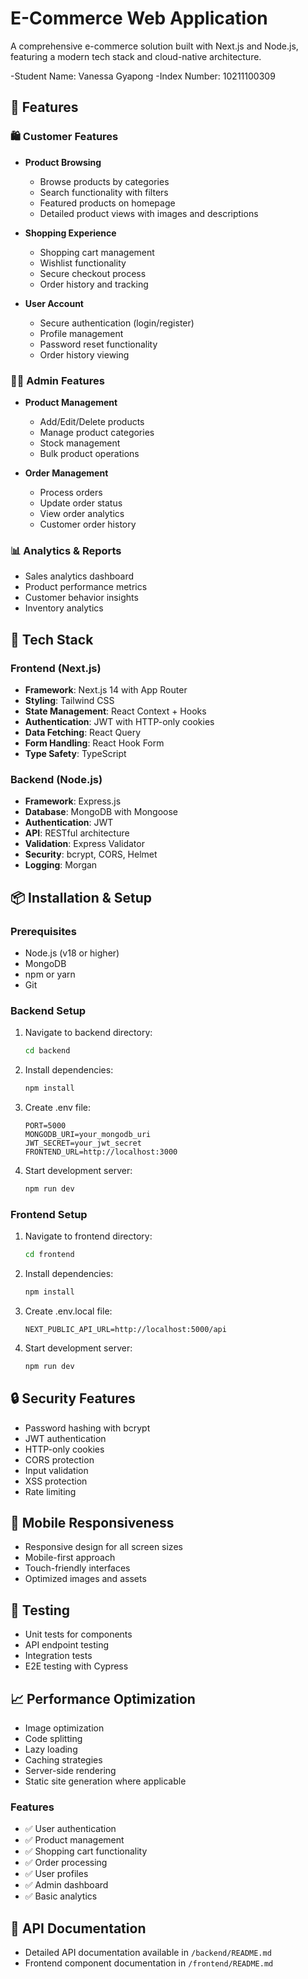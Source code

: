 # E-Commerce Web Application

A comprehensive e-commerce solution built with Next.js and Node.js, featuring a modern tech stack and cloud-native architecture.

-Student Name: Vanessa Gyapong
-Index Number: 10211100309

## 🌟 Features

### 🛍️ Customer Features

- **Product Browsing**

  - Browse products by categories
  - Search functionality with filters
  - Featured products on homepage
  - Detailed product views with images and descriptions

- **Shopping Experience**

  - Shopping cart management
  - Wishlist functionality
  - Secure checkout process
  - Order history and tracking

- **User Account**
  - Secure authentication (login/register)
  - Profile management
  - Password reset functionality
  - Order history viewing

### 👨‍💼 Admin Features

- **Product Management**

  - Add/Edit/Delete products
  - Manage product categories
  - Stock management
  - Bulk product operations

- **Order Management**
  - Process orders
  - Update order status
  - View order analytics
  - Customer order history

### 📊 Analytics & Reports

- Sales analytics dashboard
- Product performance metrics
- Customer behavior insights
- Inventory analytics

## 🚀 Tech Stack

### Frontend (Next.js)

- **Framework**: Next.js 14 with App Router
- **Styling**: Tailwind CSS
- **State Management**: React Context + Hooks
- **Authentication**: JWT with HTTP-only cookies
- **Data Fetching**: React Query
- **Form Handling**: React Hook Form
- **Type Safety**: TypeScript

### Backend (Node.js)

- **Framework**: Express.js
- **Database**: MongoDB with Mongoose
- **Authentication**: JWT
- **API**: RESTful architecture
- **Validation**: Express Validator
- **Security**: bcrypt, CORS, Helmet
- **Logging**: Morgan

## 📦 Installation & Setup

### Prerequisites

- Node.js (v18 or higher)
- MongoDB
- npm or yarn
- Git

### Backend Setup

1. Navigate to backend directory:

   ```bash
   cd backend
   ```

2. Install dependencies:

   ```bash
   npm install
   ```

3. Create .env file:

   ```env
   PORT=5000
   MONGODB_URI=your_mongodb_uri
   JWT_SECRET=your_jwt_secret
   FRONTEND_URL=http://localhost:3000
   ```

4. Start development server:
   ```bash
   npm run dev
   ```

### Frontend Setup

1. Navigate to frontend directory:

   ```bash
   cd frontend
   ```

2. Install dependencies:

   ```bash
   npm install
   ```

3. Create .env.local file:

   ```env
   NEXT_PUBLIC_API_URL=http://localhost:5000/api
   ```

4. Start development server:
   ```bash
   npm run dev
   ```

## 🔒 Security Features

- Password hashing with bcrypt
- JWT authentication
- HTTP-only cookies
- CORS protection
- Input validation
- XSS protection
- Rate limiting

## 📱 Mobile Responsiveness

- Responsive design for all screen sizes
- Mobile-first approach
- Touch-friendly interfaces
- Optimized images and assets

## 🧪 Testing

- Unit tests for components
- API endpoint testing
- Integration tests
- E2E testing with Cypress

## 📈 Performance Optimization

- Image optimization
- Code splitting
- Lazy loading
- Caching strategies
- Server-side rendering
- Static site generation where applicable

### Features

- ✅ User authentication
- ✅ Product management
- ✅ Shopping cart functionality
- ✅ Order processing
- ✅ User profiles
- ✅ Admin dashboard
- ✅ Basic analytics

## 📄 API Documentation

- Detailed API documentation available in `/backend/README.md`
- Frontend component documentation in `/frontend/README.md`
